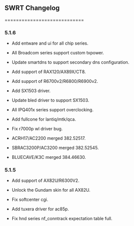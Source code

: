 ## SWRT Changelog

============================


### 5.1.6

* Add entware and ui for all chip series.

* All Broadcom series support custom txpower.

* Update smartdns to support secondary dns configuration.

* Add support of RAX120/AX89X/CT8.

* Add support of R6700v2/R6800/R6900v2.

* Add SX1503 driver.

* Update bled driver to support SX1503.

* All IPQ401x series support overclocking.

* Add fullcone for lantiq/mtk/qca.

* Fix r7000p wl driver bug.

* ACRH17/AC2200 merged 382.52517.

* SBRAC3200P/AC3200 merged 382.52545.

* BLUECAVE/K3C merged 384.46630.


### 5.1.5

* Add support of AX82U/R6300V2.

* Unlock the Gundam skin for all AX82U.

* Fix softcenter cgi.

* Add tuxera driver for ac85p.

* Fix hnd series nf_conntrack expectation table full.


